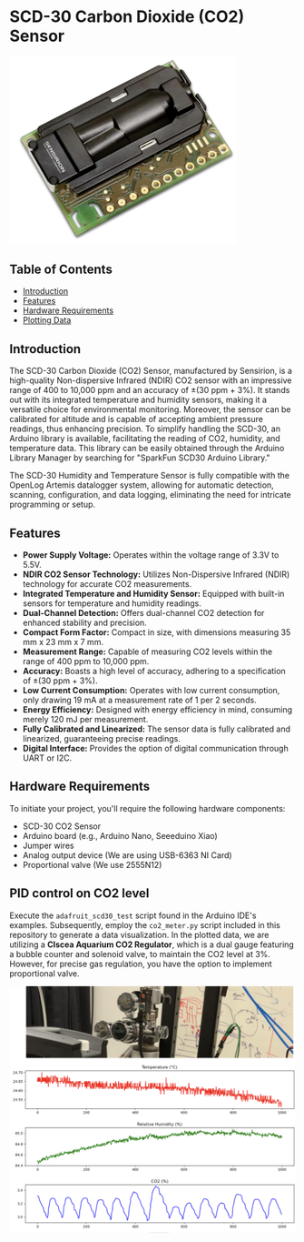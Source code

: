 # SCD-30 Carbon Dioxide (CO2) Sensor
<img src="co2_sensor.png" width="400">

## Table of Contents
- [Introduction](#introduction)
- [Features](#features)
- [Hardware Requirements](#hardware-requirements)
- [Plotting Data](#plotting-data)

## Introduction
The SCD-30 Carbon Dioxide (CO2) Sensor, manufactured by Sensirion, is a high-quality Non-dispersive Infrared (NDIR) CO2 sensor with an impressive range of 400 to 10,000 ppm and an accuracy of ±(30 ppm + 3%). It stands out with its integrated temperature and humidity sensors, making it a versatile choice for environmental monitoring. Moreover, the sensor can be calibrated for altitude and is capable of accepting ambient pressure readings, thus enhancing precision. To simplify handling the SCD-30, an Arduino library is available, facilitating the reading of CO2, humidity, and temperature data. This library can be easily obtained through the Arduino Library Manager by searching for "SparkFun SCD30 Arduino Library."

The SCD-30 Humidity and Temperature Sensor is fully compatible with the OpenLog Artemis datalogger system, allowing for automatic detection, scanning, configuration, and data logging, eliminating the need for intricate programming or setup.

## Features
- **Power Supply Voltage:** Operates within the voltage range of 3.3V to 5.5V.
- **NDIR CO2 Sensor Technology:** Utilizes Non-Dispersive Infrared (NDIR) technology for accurate CO2 measurements.
- **Integrated Temperature and Humidity Sensor:** Equipped with built-in sensors for temperature and humidity readings.
- **Dual-Channel Detection:** Offers dual-channel CO2 detection for enhanced stability and precision.
- **Compact Form Factor:** Compact in size, with dimensions measuring 35 mm x 23 mm x 7 mm.
- **Measurement Range:** Capable of measuring CO2 levels within the range of 400 ppm to 10,000 ppm.
- **Accuracy:** Boasts a high level of accuracy, adhering to a specification of ±(30 ppm + 3%).
- **Low Current Consumption:** Operates with low current consumption, only drawing 19 mA at a measurement rate of 1 per 2 seconds.
- **Energy Efficiency:** Designed with energy efficiency in mind, consuming merely 120 mJ per measurement.
- **Fully Calibrated and Linearized:** The sensor data is fully calibrated and linearized, guaranteeing precise readings.
- **Digital Interface:** Provides the option of digital communication through UART or I2C.

## Hardware Requirements
To initiate your project, you'll require the following hardware components:
- SCD-30 CO2 Sensor
- Arduino board (e.g., Arduino Nano, Seeeduino Xiao)
- Jumper wires
- Analog output device (We are using USB-6363 NI Card)
- Proportional valve (We use 2555N12)

## PID control on CO2 level
Execute the `adafruit_scd30_test` script found in the Arduino IDE's examples. Subsequently, employ the `co2_meter.py` script included in this repository to generate a data visualization. In the plotted data, we are utilizing a **Clscea Aquarium CO2 Regulator**, which is a dual gauge featuring a bubble counter and solenoid valve, to maintain the CO2 level at 3%. However, for precise gas regulation, you have the option to implement proportional valve.

<img src="data.png" width="800">
